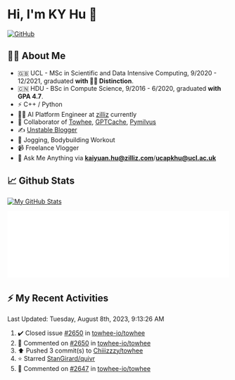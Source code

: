 # Hi, I'm KY Hu 👋

[![GitHub](https://img.shields.io/badge/dynamic/json?logo=github&label=GitHub&labelColor=495867&color=495867&query=%24.data.totalSubs&url=https%3A%2F%2Fapi.spencerwoo.com%2Fsubstats%2F%3Fsource%3Dgithub%26queryKey%3Dhayschan&style=flat-square)](https://github.com/Chiiizzzy)

## 🧑‍💻 About Me


- 🇬🇧 UCL - MSc in Scientific and Data Intensive Computing, 9/2020 - 12/2021, graduated **with 🧑‍🎓 Distinction**.
- 🇨🇳 HDU - BSc in Compute Science, 9/2016 - 6/2020, graduated **with GPA 4.7**.
- ⚡️ C++ / Python
- 🧑‍💻 AI Platform Engineer at [zilliz](https://zilliz.com/) currently
- 💬 Collaborator of [Towhee](https://github.com/towhee-io/towhee), [GPTCache](https://github.com/zilliztech/GPTCache), [Pymilvus](https://github.com/milvus-io/pymilvus)
- ✍️ [Unstable Blogger](https://blog.csdn.net/DooDia)
- 🏃 Jogging, Bodybuilding Workout
- 📹 Freelance Vlogger
- 📮 Ask Me Anything via **[kaiyuan.hu@zilliz.com](mailto:kaiyuan.hu@zilliz.com)**/**[ucapkhu@ucl.ac.uk](ucapkhu@ucl.ac.uk)**


## 📈 Github Stats

[![My GitHub Stats](https://github-readme-stats.vercel.app/api?username=Chiiizzzy&show_icons=true&theme=gotham)](https://github-readme-stats.vercel.app/api?username=Chiiizzzy&show_icons=true&theme=gotham)

<!-- [![Ashutosh's github activity graph](https://github-readme-activity-graph.cyclic.app/graph?username=Chiiizzzy&theme=dracula)](https://github.com/Chiiizzzy/github-readme-activity-graph) -->


![Metrics 👋](/metrics.plugin.followup.user.svg)

## ⚡️ My Recent Activities

<!--RECENT_ACTIVITY:last_update-->
Last Updated: Tuesday, August 8th, 2023, 9:13:26 AM
<!--RECENT_ACTIVITY:last_update_end-->

<!--RECENT_ACTIVITY:start-->
1. ✔️ Closed issue [#2650](https://github.com/towhee-io/towhee/issues/2650) in [towhee-io/towhee](https://github.com/towhee-io/towhee)<br>
2. 💬 Commented on [#2650](https://github.com/towhee-io/towhee/issues/2650#issuecomment-1669064864) in [towhee-io/towhee](https://github.com/towhee-io/towhee)<br>
3. ⬆️ Pushed 3 commit(s) to [Chiiizzzy/towhee](https://github.com/Chiiizzzy/towhee)<br>
4. ⭐ Starred [StanGirard/quivr](https://github.com/StanGirard/quivr)<br>
5. 💬 Commented on [#2647](https://github.com/towhee-io/towhee/issues/2647#issuecomment-1659753112) in [towhee-io/towhee](https://github.com/towhee-io/towhee)<br>
<!--RECENT_ACTIVITY:end-->

